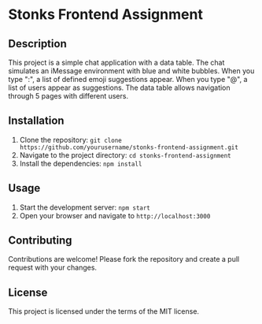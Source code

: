 # Stonks Frontend Assignment

## Description

This project is a simple chat application with a data table. The chat simulates an iMessage environment with blue and white bubbles. When you type ":", a list of defined emoji suggestions appear. When you type "@", a list of users appear as suggestions. The data table allows navigation through 5 pages with different users.

## Installation

1. Clone the repository: `git clone https://github.com/yourusername/stonks-frontend-assignment.git`
2. Navigate to the project directory: `cd stonks-frontend-assignment`
3. Install the dependencies: `npm install`

## Usage

1. Start the development server: `npm start`
2. Open your browser and navigate to `http://localhost:3000`

## Contributing

Contributions are welcome! Please fork the repository and create a pull request with your changes.

## License

This project is licensed under the terms of the MIT license.

